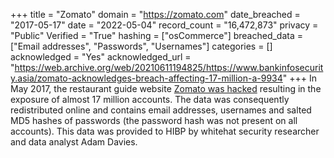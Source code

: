 +++
title = "Zomato"
domain = "https://zomato.com"
date_breached = "2017-05-17"
date = "2022-05-04"
record_count = "16,472,873"
privacy = "Public"
Verified = "True"
hashing = ["osCommerce"]
breached_data = ["Email addresses", "Passwords", "Usernames"]
categories = []
acknowledged = "Yes"
acknowledged_url = "https://web.archive.org/web/20210611194825/https://www.bankinfosecurity.asia/zomato-acknowledges-breach-affecting-17-million-a-9934"
+++
In May 2017, the restaurant guide website <a href="https://www.hackread.com/zomato-hacked-17-million-accounts-sold-on-dark-web/" target="_blank" rel="noopener">Zomato was hacked</a> resulting in the exposure of almost 17 million accounts. The data was consequently redistributed online and contains email addresses, usernames and salted MD5 hashes of passwords (the password hash was not present on all accounts). This data was provided to HIBP by whitehat security researcher and data analyst Adam Davies.
